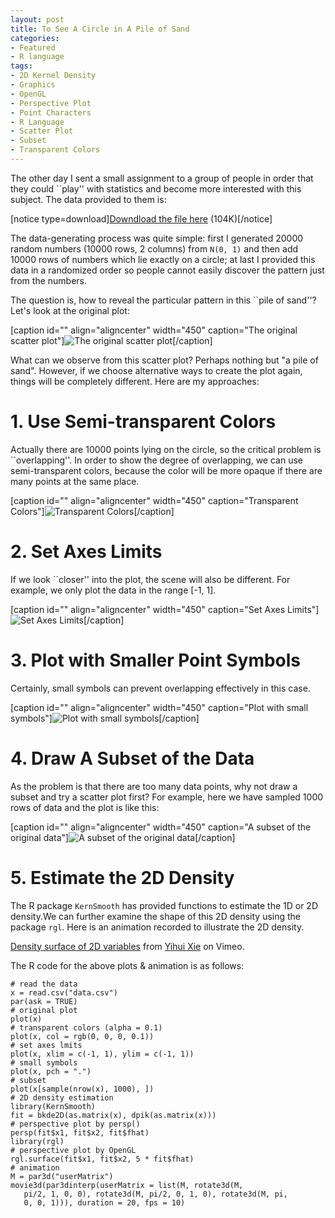 ```yaml
---
layout: post
title: To See A Circle in A Pile of Sand
categories:
- Featured
- R language
tags:
- 2D Kernel Density
- Graphics
- OpenGL
- Perspective Plot
- Point Characters
- R Language
- Scatter Plot
- Subset
- Transparent Colors
---
```


The other day I sent a small assignment to a group of people in order that they could ``play'' with statistics and become more interested with this subject. The data provided to them is:

[notice type=download][Downdload the file here](http://yihui.name/cn/wp-content/uploads/1220370054_0.zip) (104K)[/notice]

The data-generating process was quite simple: first I generated 20000 random numbers (10000 rows, 2 columns) from `N(0, 1)` and then add 10000 rows of numbers which lie exactly on a circle; at last I provided this data in a randomized order so people cannot easily discover the pattern just from the numbers.

The question is, how to reveal the particular pattern in this ``pile of sand''? Let's look at the original plot:

[caption id="" align="aligncenter" width="450" caption="The original scatter plot"]![The original scatter plot](http://yihui.name/en/wp-content/uploads/1220683692_0.png)[/caption]

What can we observe from this scatter plot? Perhaps nothing but "a pile of sand". However, if we choose alternative ways to create the plot again, things will be completely different. Here are my approaches:


# 1. Use Semi-transparent Colors


Actually there are 10000 points lying on the circle, so the critical problem is ``overlapping''. In order to show the degree of overlapping, we can use semi-transparent colors, because the color will be more opaque if there are many points at the same place.

[caption id="" align="aligncenter" width="450" caption="Transparent Colors"]![Transparent Colors](http://yihui.name/en/wp-content/uploads/1220684290_0.png)[/caption]


# 2. Set Axes Limits


If we look ``closer'' into the plot, the scene will also be different. For example, we only plot the data in the range [-1, 1].

[caption id="" align="aligncenter" width="450" caption="Set Axes Limits"]![Set Axes Limits](http://yihui.name/en/wp-content/uploads/1220684947_0.png)[/caption]


# 3. Plot with Smaller Point Symbols


Certainly, small symbols can prevent overlapping effectively in this case.

[caption id="" align="aligncenter" width="450" caption="Plot with small symbols"]![Plot with small symbols](http://yihui.name/en/wp-content/uploads/1220685328_0.png)[/caption]


# 4. Draw A Subset of the Data


As the problem is that there are too many data points, why not draw a subset and try a scatter plot first? For example, here we have sampled 1000 rows of data and the plot is like this:

[caption id="" align="aligncenter" width="450" caption="A subset of the original data"]![A subset of the original data](http://yihui.name/en/wp-content/uploads/1220685596_0.png)[/caption]


# 5. Estimate the 2D Density


The R package `KernSmooth` has provided functions to estimate the 1D or 2D density.We can further examine the shape of this 2D density using the package `rgl`. Here is an animation recorded to illustrate the 2D density.



[Density surface of 2D variables](http://vimeo.com/4745847) from [Yihui Xie](http://vimeo.com/yihui) on Vimeo.


The R code for the above plots & animation is as follows:

    
    # read the data
    x = read.csv("data.csv")
    par(ask = TRUE)
    # original plot
    plot(x)
    # transparent colors (alpha = 0.1)
    plot(x, col = rgb(0, 0, 0, 0.1))
    # set axes lmits
    plot(x, xlim = c(-1, 1), ylim = c(-1, 1))
    # small symbols
    plot(x, pch = ".")
    # subset
    plot(x[sample(nrow(x), 1000), ])
    # 2D density estimation
    library(KernSmooth)
    fit = bkde2D(as.matrix(x), dpik(as.matrix(x)))
    # perspective plot by persp()
    persp(fit$x1, fit$x2, fit$fhat)
    library(rgl)
    # perspective plot by OpenGL
    rgl.surface(fit$x1, fit$x2, 5 * fit$fhat)
    # animation
    M = par3d("userMatrix")
    movie3d(par3dinterp(userMatrix = list(M, rotate3d(M,
       pi/2, 1, 0, 0), rotate3d(M, pi/2, 0, 1, 0), rotate3d(M, pi,
       0, 0, 1))), duration = 20, fps = 10)
